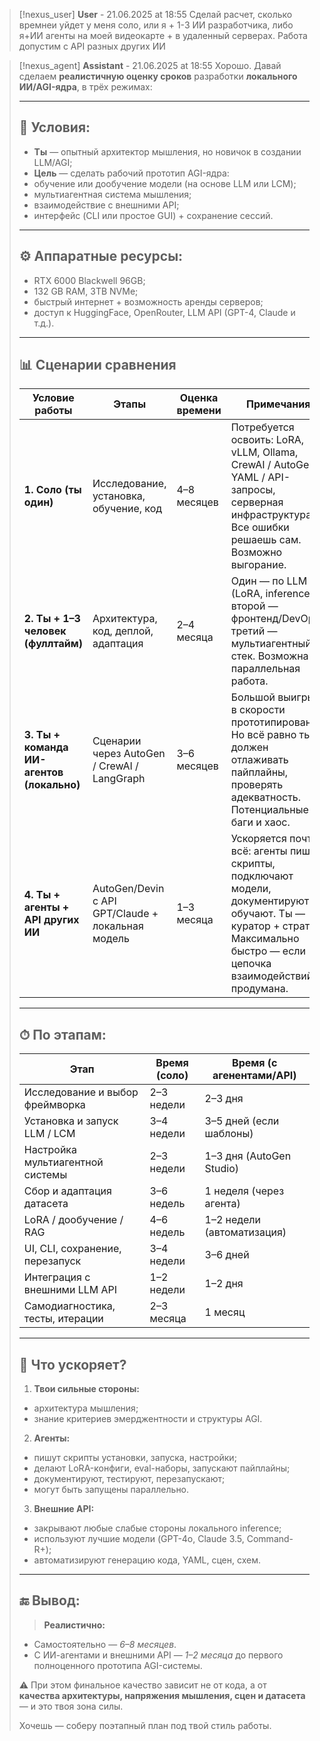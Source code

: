 >[!nexus_user] **User** - 21.06.2025 at 18:55
> Сделай расчет, сколько времнеи уйдет у меня соло, или я + 1-3 ИИ разработчика, либо я+ИИ агенты на моей видеокарте + в удаленный серверах. Работа допустим с API разных других ИИ
<!-- UID: 0f46f2e6-6ac7-48ef-8388-572ed04df087 -->




>[!nexus_agent] **Assistant** - 21.06.2025 at 18:55
> Хорошо. Давай сделаем **реалистичную оценку сроков** разработки **локального ИИ/AGI-ядра**, в трёх режимах:
> 
> ---
> 
> ## 🔧 Условия:
> - **Ты** — опытный архитектор мышления, но новичок в создании LLM/AGI;
> - **Цель** — сделать рабочий прототип AGI-ядра:
>  - обучение или дообучение модели (на основе LLM или LCM);
>  - мультиагентная система мышления;
>  - взаимодействие с внешними API;
>  - интерфейс (CLI или простое GUI) + сохранение сессий.
> 
> ---
> 
> ## ⚙️ Аппаратные ресурсы:
> - RTX 6000 Blackwell 96GB;
> - 132 GB RAM, 3TB NVMe;
> - быстрый интернет + возможность аренды серверов;
> - доступ к HuggingFace, OpenRouter, LLM API (GPT-4, Claude и т.д.).
> 
> ---
> 
> ## 📊 Сценарии сравнения
> 
> | Условие работы | Этапы | Оценка времени | Примечания |
> |----------------------------------------|----------------------|----------------------|------------|
> | **1. Соло (ты один)** | Исследование, установка, обучение, код | 4–8 месяцев | Потребуется освоить: LoRA, vLLM, Ollama, CrewAI / AutoGen, YAML / API-запросы, серверная инфраструктура. Все ошибки решаешь сам. Возможно выгорание. |
> | **2. Ты + 1–3 человек (фуллтайм)** | Архитектура, код, деплой, адаптация | 2–4 месяца | Один — по LLM (LoRA, inference), второй — фронтенд/DevOps, третий — мультиагентный стек. Возможна параллельная работа. |
> | **3. Ты + команда ИИ-агентов (локально)** | Сценарии через AutoGen / CrewAI / LangGraph | 3–6 месяцев | Большой выигрыш в скорости прототипирования. Но всё равно ты должен отлаживать пайплайны, проверять адекватность. Потенциальные баги и хаос. |
> | **4. Ты + агенты + API других ИИ** | AutoGen/Devin с API GPT/Claude + локальная модель | 1–3 месяца | Ускоряется почти всё: агенты пишут скрипты, подключают модели, документируют, обучают. Ты — куратор + стратег. Максимально быстро — если цепочка взаимодействий продумана. |
> 
> ---
> 
> ## ⏱ По этапам:
> 
> | Этап | Время (соло) | Время (с агенентами/API) |
> |----------------------------------------|--------------|---------------------------|
> | Исследование и выбор фреймворка | 2–3 недели | 2–3 дня |
> | Установка и запуск LLM / LCM | 3–4 недели | 3–5 дней (если шаблоны) |
> | Настройка мультиагентной системы | 2–3 недели | 1–3 дня (AutoGen Studio) |
> | Сбор и адаптация датасета | 3–6 недель | 1 неделя (через агента) |
> | LoRA / дообучение / RAG | 4–6 недель | 1–2 недели (автоматизация)|
> | UI, CLI, сохранение, перезапуск | 3–4 недели | 3–6 дней |
> | Интеграция с внешними LLM API | 1–2 недели | 1–2 дня |
> | Самодиагностика, тесты, итерации | 2–3 месяца | 1 месяц |
> 
> ---
> 
> ## 🧠 Что ускоряет?
> 
> 1. **Твои сильные стороны:**
>  - архитектура мышления;
>  - знание критериев эмерджентности и структуры AGI.
> 
> 2. **Агенты:**
>  - пишут скрипты установки, запуска, настройки;
>  - делают LoRA-конфиги, eval-наборы, запускают пайплайны;
>  - документируют, тестируют, перезапускают;
>  - могут быть запущены параллельно.
> 
> 3. **Внешние API:**
>  - закрывают любые слабые стороны локального inference;
>  - используют лучшие модели (GPT-4o, Claude 3.5, Command-R+);
>  - автоматизируют генерацию кода, YAML, сцен, схем.
> 
> ---
> 
> ## 🔚 Вывод:
> 
> > **Реалистично:**
> - Самостоятельно — *6–8 месяцев*.
> - С ИИ-агентами и внешними API — *1–2 месяца* до первого полноценного прототипа AGI-системы.
> 
> ⚠️ При этом финальное качество зависит не от кода, а от **качества архитектуры, напряжения мышления, сцен и датасета** — и это твоя зона силы.
> 
> Хочешь — соберу поэтапный план под твой стиль работы.
<!-- UID: d3991ca3-22f0-4372-bbb9-7c4d35e23356 -->